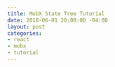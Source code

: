```yaml
---
title: MobX State Tree Tutorial
date: 2018-06-01 20:00:00 -04:00
layout: post
categories:
- react
- mobx
- tutorial
---
```


